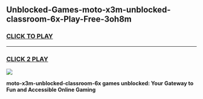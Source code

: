 
## Unblocked-Games-moto-x3m-unblocked-classroom-6x-Play-Free-3oh8m
<h3>
<a href="https://premium76.site?title=moto-x3m-unblocked-classroom-6x&ref=20M">CLICK TO PLAY</a></h3>
<hr>

<h3>
<a href="https://premium76.site?title=moto-x3m-unblocked-classroom-6x&ref=20M">CLICK 2 PLAY</a>
  
</h3>

<a href="https://premium76.site?title=moto-x3m-unblocked-classroom-6x&ref=19M"><img src="https://clearcache.store/games.png"></a>


**moto-x3m-unblocked-classroom-6x games unblocked: Your Gateway to Fun and Accessible Online Gaming**
